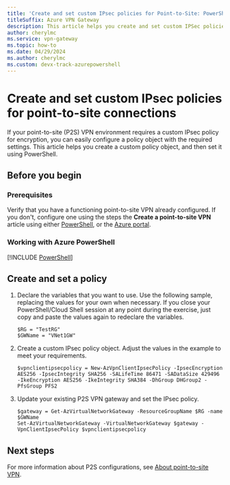 ```yaml
---
title: 'Create and set custom IPsec policies for Point-to-Site: PowerShell'
titleSuffix: Azure VPN Gateway
description: This article helps you create and set custom IPSec policies for VPN Gateway P2S configurations.
author: cherylmc
ms.service: vpn-gateway
ms.topic: how-to
ms.date: 04/29/2024
ms.author: cherylmc 
ms.custom: devx-track-azurepowershell
---
```


# Create and set custom IPsec policies for point-to-site connections

If your point-to-site (P2S) VPN environment requires a custom IPsec policy for encryption, you can easily configure a policy object with the required settings. This article helps you create a custom policy object, and then set it using PowerShell.

## Before you begin

### Prerequisites

Verify that you have a functioning point-to-site VPN already configured. If you don't, configure one using the steps the **Create a point-to-site VPN**  article using either [PowerShell](vpn-gateway-howto-point-to-site-rm-ps.md), or the [Azure portal](vpn-gateway-howto-point-to-site-resource-manager-portal.md).

### Working with Azure PowerShell

[!INCLUDE [PowerShell](~/reusable-content/ce-skilling/azure/includes/vpn-gateway-cloud-shell-powershell.md)]

## Create and set a policy

1. Declare the variables that you want to use. Use the following sample, replacing the values for your own when necessary. If you close your PowerShell/Cloud Shell session at any point during the exercise, just copy and paste the values again to redeclare the variables.

   ```azurepowershell-interactive
   $RG = "TestRG"
   $GWName = "VNet1GW"
   ```

1. Create a custom IPsec policy object. Adjust the values in the example to meet your requirements.

   ```azurepowershell-interactive
   $vpnclientipsecpolicy = New-AzVpnClientIpsecPolicy -IpsecEncryption AES256 -IpsecIntegrity SHA256 -SALifeTime 86471 -SADataSize 429496 -IkeEncryption AES256 -IkeIntegrity SHA384 -DhGroup DHGroup2 -PfsGroup PFS2
   ```

1. Update your existing P2S VPN gateway and set the IPsec policy.

   ```azurepowershell-interactive
   $gateway = Get-AzVirtualNetworkGateway -ResourceGroupName $RG -name $GWName
   Set-AzVirtualNetworkGateway -VirtualNetworkGateway $gateway -VpnClientIpsecPolicy $vpnclientipsecpolicy
   ```

## Next steps

For more information about P2S configurations, see [About point-to-site VPN](point-to-site-about.md).
